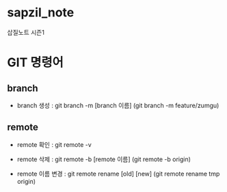 # sapzil_note
삽질노트 시즌1

# GIT 명령어

## branch

* branch 생성 : git branch -m [branch 이름] (git branch -m feature/zumgu)


## remote

* remote 확인 : git remote -v

* remote 삭제 : git remote -b [remote 이름] (git remote -b origin)

* remote 이름 변경 : git remote rename [old] [new] (git remote rename tmp origin)

